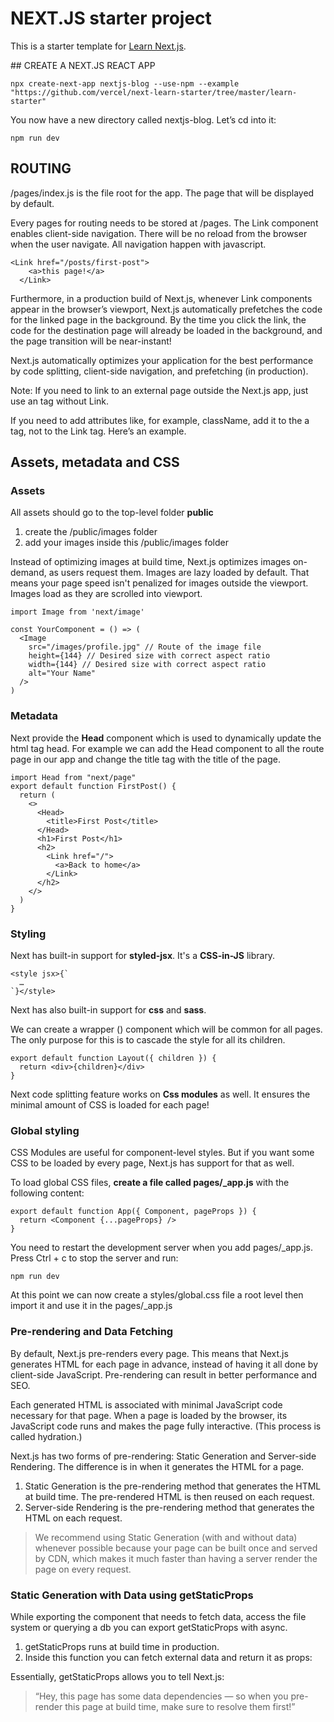 # NEXT.JS starter project

This is a starter template for [Learn Next.js](https://nextjs.org/learn).

## CREATE A NEXT.JS REACT APP

`npx create-next-app nextjs-blog --use-npm --example "https://github.com/vercel/next-learn-starter/tree/master/learn-starter"`

You now have a new directory called nextjs-blog. Let’s cd into it:

`npm run dev`

## ROUTING

/pages/index.js is the file root for the app. The page that will be displayed by default.

Every pages for routing needs to be stored at /pages.
The Link component enables client-side navigation. There will be no reload from the browser when the user navigate.
All navigation happen with javascript.

```
<Link href="/posts/first-post">
    <a>this page!</a>
  </Link>
```

Furthermore, in a production build of Next.js, whenever Link components appear in the browser’s viewport, Next.js automatically prefetches the code for the linked page in the background. By the time you click the link, the code for the destination page will already be loaded in the background, and the page transition will be near-instant!

Next.js automatically optimizes your application for the best performance by code splitting, client-side navigation, and prefetching (in production).

Note: If you need to link to an external page outside the Next.js app, just use an <a> tag without Link.

If you need to add attributes like, for example, className, add it to the a tag, not to the Link tag. Here’s an example.

## Assets, metadata and CSS

### Assets

All assets should go to the top-level folder **public**

1. create the /public/images folder
2. add your images inside this /public/images folder

Instead of optimizing images at build time, Next.js optimizes images on-demand, as users request them.
Images are lazy loaded by default. That means your page speed isn't penalized for images outside the viewport.
Images load as they are scrolled into viewport.

```
import Image from 'next/image'

const YourComponent = () => (
  <Image
    src="/images/profile.jpg" // Route of the image file
    height={144} // Desired size with correct aspect ratio
    width={144} // Desired size with correct aspect ratio
    alt="Your Name"
  />
)
```

### Metadata

Next provide the **Head** component which is used to dynamically update the html tag head.
For example we can add the Head component to all the route page in our app and change the title tag with the title of the page.

```
import Head from "next/page"
export default function FirstPost() {
  return (
    <>
      <Head>
        <title>First Post</title>
      </Head>
      <h1>First Post</h1>
      <h2>
        <Link href="/">
          <a>Back to home</a>
        </Link>
      </h2>
    </>
  )
}
```

### Styling

Next has built-in support for **styled-jsx**. It's a **CSS-in-JS** library.

```
<style jsx>{`
  …
`}</style>
```

Next has also built-in support for **css** and **sass**.

We can create a wrapper (<Layout />) component which will be common for all pages. The only purpose for this is to cascade the style for all its children.

```
export default function Layout({ children }) {
  return <div>{children}</div>
}
```

Next code splitting feature works on **Css modules** as well. It ensures the minimal amount of CSS is loaded for each page!

### Global styling

CSS Modules are useful for component-level styles.
But if you want some CSS to be loaded by every page, Next.js has support for that as well.

To load global CSS files, **create a file called pages/\_app.js** with the following content:

```
export default function App({ Component, pageProps }) {
  return <Component {...pageProps} />
}
```

You need to restart the development server when you add pages/\_app.js. Press Ctrl + c to stop the server and run:

```
npm run dev
```

At this point we can now create a styles/global.css file a root level then import it and use it in the pages/\_app.js

### Pre-rendering and Data Fetching

By default, Next.js pre-renders every page. This means that Next.js generates HTML for each page in advance, instead of having it all done by client-side JavaScript. Pre-rendering can result in better performance and SEO.

Each generated HTML is associated with minimal JavaScript code necessary for that page. When a page is loaded by the browser, its JavaScript code runs and makes the page fully interactive. (This process is called hydration.)

Next.js has two forms of pre-rendering: Static Generation and Server-side Rendering. The difference is in when it generates the HTML for a page.

1. Static Generation is the pre-rendering method that generates the HTML at build time. The pre-rendered HTML is then reused on each request.
2. Server-side Rendering is the pre-rendering method that generates the HTML on each request.

> We recommend using Static Generation (with and without data) whenever possible because your page can be built once and served by CDN, which makes it much faster than having a server render the page on every request.

### Static Generation with Data using getStaticProps

While exporting the component that needs to fetch data, access the file system or querying a db you can export getStaticProps with async.

1. getStaticProps runs at build time in production.
2. Inside this function you can fetch external data and return it as props:

Essentially, getStaticProps allows you to tell Next.js:

> “Hey, this page has some data dependencies — so when you pre-render this page at build time, make sure to resolve them first!”
